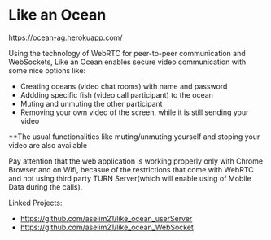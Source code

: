 # Like an Ocean

https://ocean-ag.herokuapp.com/

Using the technology of WebRTC for peer-to-peer communication and WebSockets, Like an Ocean enables secure video communication with some nice options like: 
* Creating oceans (video chat rooms) with name and password
* Addding specific fish (video call participant) to the ocean
* Muting and unmuting the other participant
* Removing your own video of the screen, while it is still sending your video

**The usual functionalities like muting/unmuting yourself and stoping your video are also available

Pay attention that the web application is working properly only with Chrome Browser and on Wifi, becasue of the restrictions that come with WebRTC and not using third party TURN Server(which will enable using of Mobile Data during the calls).

Linked Projects:
* https://github.com/aselim21/like_ocean_userServer
* https://github.com/aselim21/like_ocean_WebSocket
